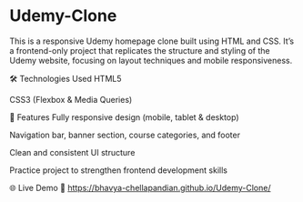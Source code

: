 # Udemy-Clone
This is a responsive Udemy homepage clone built using HTML and CSS. It’s a frontend-only project that replicates the structure and styling of the Udemy website, focusing on layout techniques and mobile responsiveness.

🛠️ Technologies Used
HTML5

CSS3 (Flexbox & Media Queries)

📱 Features
Fully responsive design (mobile, tablet & desktop)

Navigation bar, banner section, course categories, and footer

Clean and consistent UI structure

Practice project to strengthen frontend development skills

🌐 Live Demo
🔗 https://bhavya-chellapandian.github.io/Udemy-Clone/

